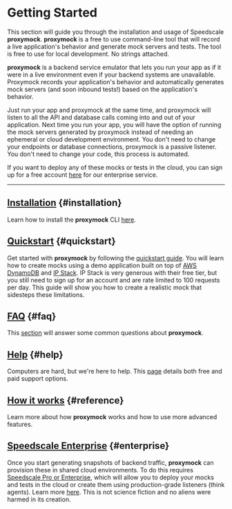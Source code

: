 # Getting Started

This section will guide you through the installation and usage of Speedscale **proxymock**.  **proxymock** is a free to use command-line tool that will record a live application's behavior and generate mock servers and tests. The tool is free to use for local development. No strings attached.

**proxymock** is a backend service emulator that lets you run your app as if it were in a live environment even if your backend systems are unavailable. Proxymock records your application's behavior and automatically generates mock servers (and soon inbound tests!) based on the application's behavior.

Just run your app and proxymock at the same time, and proxymock will listen to all the API and database calls coming into and out of your application. Next time you run your app, you will have the option of running the mock servers generated by proxymock instead of needing an ephemeral or cloud development environment. You don't need to change your endpoints or database connections, proxymock is a passive listener. You don't need to change your code, this process is automated.

If you want to deploy any of these mocks or tests in the cloud, you can sign up for a free account [here](https://app.speedscale.com/signup) for our enterprise service.

---

## [Installation](./installation.md) {#installation}

Learn how to install the **proxymock** CLI [here](./installation.md).

## [Quickstart](./quickstart.md) {#quickstart}

Get started with **proxymock** by following the [quickstart guide](./quickstart-cli.md). You will learn how to create mocks using a demo application built on top of [AWS DynamoDB](https://aws.amazon.com/dynamodb/) and [IP Stack](https://ipstack.com/). IP Stack is very generous with their free tier, but you still need to sign up for an account and are rate limited to 100 requests per day. This guide will show you how to create a realistic mock that sidesteps these limitations.

## [FAQ](./faq.md) {#faq}

This [section](./faq.md) will answer some common questions about **proxymock**.

## [Help](./help.md) {#help}

Computers are hard, but we're here to help. This [page](./help.md) details both free and paid support options.

## [How it works](../reference/index.md) {#reference}

Learn more about how **proxymock** works and how to use more advanced features.

## [Speedscale Enterprise](../../intro.md) {#enterprise}

Once you start generating snapshots of backend traffic, **proxymock** can provision these in shared cloud environments.  To do this requires [Speedscale Pro or Enterprise](https://speedscale.com/pricing), which will allow you to deploy your mocks and tests in the cloud or create them using production-grade listeners (think agents). Learn more [here](../../intro.md). This is not science fiction and no aliens were harmed in its creation.
